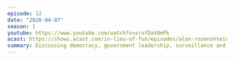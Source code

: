 ```yaml
---
episode: 12
date: "2020-04-07"
season: 1
youtube: https://www.youtube.com/watch?v=xrofDaV8mPk
acast: https://shows.acast.com/in-lieu-of-fun/episodes/alan-rozenshtein-makes-his-debut-on-the-show-april-7-2020
summary: Discussing democracy, government leadership, surveillance and COVID-19
---
```

